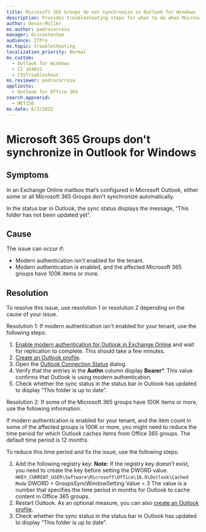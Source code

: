 ```yaml
---
title: Microsoft 365 Groups do not synchronize in Outlook for Windows
description: Provides troubleshooting steps for what to do when Microsoft 365 Groups do not synchronize in Outlook for Windows.
author: Devon-Miller
ms.author: pedrocorreia
manager: dcscontentpm
audience: ITPro
ms.topic: troubleshooting
localization_priority: Normal
ms.custom: 
  - Outlook for Windows
  - CI 164031
  - CSSTroubleshoot
ms.reviewer: pedrocorreia
appliesto: 
  - Outlook for Office 365
search.appverid: 
  - MET150
ms.date: 6/2/2022
---
```


# Microsoft 365 Groups don't synchronize in Outlook for Windows

## Symptoms

In an Exchange Online mailbox that’s configured in Microsoft Outlook, either some or all Microsoft 365 Groups don't synchronize automatically.

In the status bar in Outlook, the sync status displays the message, “This folder has not been updated yet”.

## Cause

The issue can occur if:

- Modern authentication isn't enabled for the tenant.
- Modern authentication is enabled, and the affected Microsoft 365 groups have 100K items or more.

## Resolution

To resolve this issue, use resolution 1 or resolution 2 depending on the cause of your issue.

Resolution 1: If modern authentication isn't enabled for your tenant, use the following steps:

1. [Enable modern authentication for Outlook in Exchange Online](/exchange/clients-and-mobile-in-exchange-online/enable-or-disable-modern-authentication-in-exchange-online) and wait for replication to complete. This should take a few minutes.
2. [Create an Outlook profile](https://support.microsoft.com/office/create-an-outlook-profile-f544c1ba-3352-4b3b-be0b-8d42a540459d).
3. Open the [Outlook Connection Status](../connectivity/description-of-the-connection-status-dialog-box.md) dialog.
4. Verify that the entries in the **Authn** column display **Bearer***. This value confirms that Outlook is using modern authentication.
5. Check whether the sync status in the status bar in Outlook has updated to display “This folder is up to date”.

Resolution 2: If some of the Microsoft 365 groups have 100K items or more, use the following information.

If modern authentication is enabled for your tenant, and the item count in some of the affected groups is 100K or more, you might need to reduce the time period for which Outlook caches items from Office 365 groups. The default time period is 12 months.

To reduce this time period and fix the issue, use the following steps:

1. Add the following registry key:
    **Note:** If the registry key doesn’t exist, you need to create the key before setting the DWORD value.  
    `HKEY_CURRENT_USER\Software\Microsoft\Office\16.0\Outlook\Cached Mode`
    DWORD = GroupsSyncWindowSetting
    Value = 3
    The value is a number that specifies the time period in months for Outlook to cache content in Office 365 groups.
2. Restart Outlook. As an optional measure, you can also [create an Outlook profile](https://support.microsoft.com/office/create-an-outlook-profile-f544c1ba-3352-4b3b-be0b-8d42a540459d).
3. Check  whether the sync status in the status bar in Outlook has updated to display “This folder is up to date".
